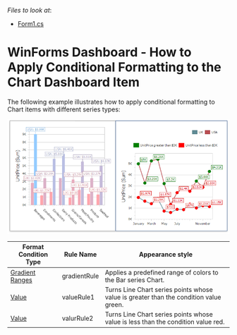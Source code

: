 
*Files to look at*:

* [Form1.cs](./CS/ChartFormatRulesSample/Form1.cs) 

# WinForms Dashboard - How to Apply Conditional Formatting to the Chart Dashboard Item

The following example illustrates how to apply conditional formatting to Chart items with different series types:

![](/images/chart-with-conditional-formatting-applied.png)

|Format Condition Type |  Rule Name | Appearance style |
|---|---|---|
|   [Gradient Ranges](https://docs.devexpress.com/Dashboard/114407/common-features/appearance-customization/conditional-formatting/gradient-ranges?v=20.1)      |   gradientRule     | Applies a predefined range of colors to the Bar series Chart.
|   [Value](https://docs.devexpress.com/Dashboard/114402/common-features/appearance-customization/conditional-formatting/value?v=20.1)      |    valueRule1    |  Turns Line Chart series points whose value is greater than the condition value green.
|   [Value](https://docs.devexpress.com/Dashboard/114402/common-features/appearance-customization/conditional-formatting/value?v=20.1)      |    valurRule2    | Turns Line Chart series points whose value is less than the condition value red.




